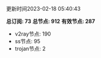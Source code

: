 更新时间2023-02-18 05:40:43

**总订阅: 73**
**总节点: 912**
**有效节点: 287**
- v2ray节点: 190
- ss节点: 95
- trojan节点: 2
